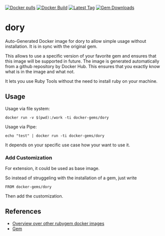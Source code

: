 [![Docker pulls](https://img.shields.io/docker/pulls/rubygem/dory.svg)](https://hub.docker.com/r/rubygem/dory/)
[![Docker Build](https://img.shields.io/docker/automated/rubygem/dory.svg)](https://hub.docker.com/r/rubygem/dory/)
[![Latest Tag](https://img.shields.io/github/tag/docker-rubygem/dory.svg)](https://hub.docker.com/r/rubygem/dory/)
[![Gem Downloads](https://img.shields.io/gem/dt/dory.svg)](https://rubygems.org/gems/dory/)
# dory

Auto-Generated Docker image for dory to allow simple usage without installation.
It is in sync with the original gem.

This allows to use a specific version of your favorite gem and ensures that this image will be supported in future.
The image is generated automatically from a github repository by Docker Hub.
This ensures that you exactly know what is in the image and what not.

It lets you use Ruby Tools without the need to install ruby on your machine.

## Usage

Usage via file system:

`docker run -v $(pwd):/work -ti docker-gems/dory`

Usage via Pipe:

`echo "test" | docker run -ti docker-gems/dory`

It depends on your specific use case how your want to use it.

### Add Customization

For extension, it could be used as base image.

So instead of struggeling with the installation of a gem, just write

`FROM docker-gems/dory`

Then add the customization.

## References

 - [Overview over other rubygem docker images](https://github.com/thinkbot/docker-rubygem)
 - [Gem](https://rubygems.org/gems/dory/)
